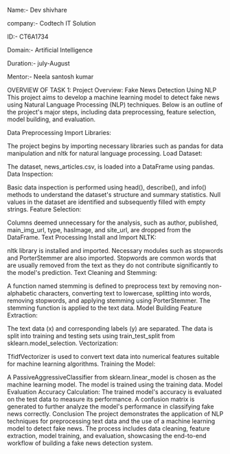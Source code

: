 Name:- Dev shivhare                                                                                                                                                                                               

company:- Codtech IT Solution                 

ID:- CT6A1734

Domain:- Artificial Intelligence

Duration:- july-August

Mentor:- Neela santosh kumar

OVERVIEW OF TASK 1:
Project Overview: Fake News Detection Using NLP
This project aims to develop a machine learning model to detect fake news using Natural Language Processing (NLP) techniques. Below is an outline of the project's major steps, including data preprocessing, feature selection, model building, and evaluation.

Data Preprocessing
Import Libraries:

The project begins by importing necessary libraries such as pandas for data manipulation and nltk for natural language processing.
Load Dataset:

The dataset, news_articles.csv, is loaded into a DataFrame using pandas.
Data Inspection:

Basic data inspection is performed using head(), describe(), and info() methods to understand the dataset's structure and summary statistics.
Null values in the dataset are identified and subsequently filled with empty strings.
Feature Selection:

Columns deemed unnecessary for the analysis, such as author, published, main_img_url, type, hasImage, and site_url, are dropped from the DataFrame.
Text Processing
Install and Import NLTK:

nltk library is installed and imported. Necessary modules such as stopwords and PorterStemmer are also imported.
Stopwords are common words that are usually removed from the text as they do not contribute significantly to the model's prediction.
Text Cleaning and Stemming:

A function named stemming is defined to preprocess text by removing non-alphabetic characters, converting text to lowercase, splitting into words, removing stopwords, and applying stemming using PorterStemmer.
The stemming function is applied to the text data.
Model Building
Feature Extraction:

The text data (x) and corresponding labels (y) are separated.
The data is split into training and testing sets using train_test_split from sklearn.model_selection.
Vectorization:

TfidfVectorizer is used to convert text data into numerical features suitable for machine learning algorithms.
Training the Model:

A PassiveAggressiveClassifier from sklearn.linear_model is chosen as the machine learning model.
The model is trained using the training data.
Model Evaluation
Accuracy Calculation:
The trained model's accuracy is evaluated on the test data to measure its performance.
A confusion matrix is generated to further analyze the model's performance in classifying fake news correctly.
Conclusion
The project demonstrates the application of NLP techniques for preprocessing text data and the use of a machine learning model to detect fake news. The process includes data cleaning, feature extraction, model training, and evaluation, showcasing the end-to-end workflow of building a fake news detection system.


